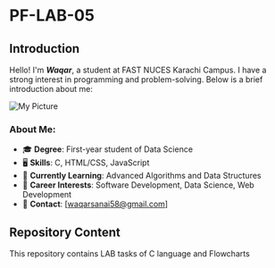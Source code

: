 # PF-LAB-05
## Introduction
Hello! I'm ***Waqar***, a student at FAST NUCES Karachi Campus. I have a strong interest in programming and problem-solving. Below is a brief introduction about me:

![My Picture](https://avatars.githubusercontent.com/u/138406571?v=4)

### About Me:
- 🎓 **Degree**: First-year student of Data Science
- 🖥️ **Skills**: C, HTML/CSS, JavaScript
- 🌱 **Currently Learning**: Advanced Algorithms and Data Structures
- 💼 **Career Interests**: Software Development, Data Science, Web Development
- 📧 **Contact**: [waqarsanai58@gmail.com] 

## Repository Content
This repository contains LAB tasks of C language and Flowcharts 
